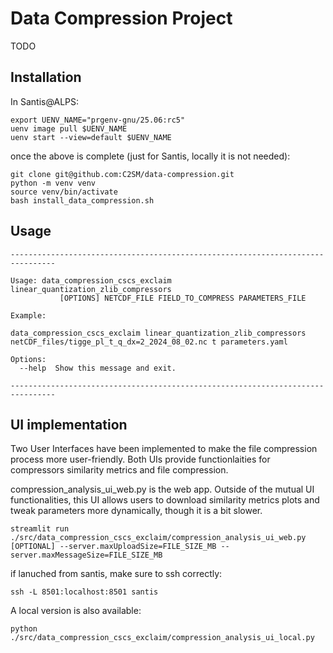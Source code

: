 # Data Compression Project

TODO

## Installation

In Santis@ALPS:

 ```commandline
export UENV_NAME="prgenv-gnu/25.06:rc5"
uenv image pull $UENV_NAME
uenv start --view=default $UENV_NAME
```

once the above is complete (just for Santis, locally it is not needed):

```commandline
git clone git@github.com:C2SM/data-compression.git
python -m venv venv
source venv/bin/activate
bash install_data_compression.sh
```

## Usage

```
--------------------------------------------------------------------------------

Usage: data_compression_cscs_exclaim linear_quantization_zlib_compressors
           [OPTIONS] NETCDF_FILE FIELD_TO_COMPRESS PARAMETERS_FILE

Example:

data_compression_cscs_exclaim linear_quantization_zlib_compressors netCDF_files/tigge_pl_t_q_dx=2_2024_08_02.nc t parameters.yaml

Options:
  --help  Show this message and exit.

--------------------------------------------------------------------------------
```

## UI implementation

Two User Interfaces have been implemented to make the file compression process more user-friendly.
Both UIs provide functionlaities for compressors similarity metrics and file compression.

compression_analysis_ui_web.py is the web app.
Outside of the mutual UI functionalities, this UI allows users to download similarity metrics plots and tweak parameters more dynamically, though it is a bit slower.

```
streamlit run ./src/data_compression_cscs_exclaim/compression_analysis_ui_web.py [OPTIONAL] --server.maxUploadSize=FILE_SIZE_MB --server.maxMessageSize=FILE_SIZE_MB

```
if lanuched from santis, make sure to ssh correctly:
```
ssh -L 8501:localhost:8501 santis
```

A local version is also available:
````
python ./src/data_compression_cscs_exclaim/compression_analysis_ui_local.py
````
